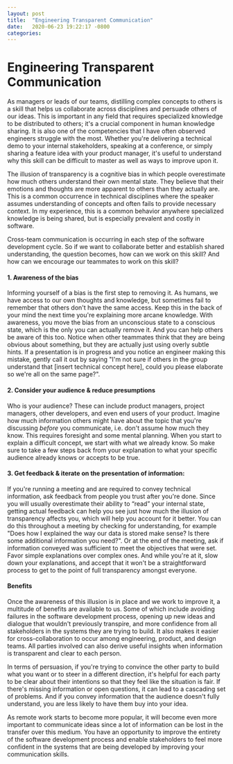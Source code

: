 ```yaml
---
layout: post
title:  "Engineering Transparent Communication"
date:   2020-06-23 19:22:17 -0800
categories: 
---
```


# Engineering Transparent Communication

As managers or leads of our teams, distilling complex concepts to others is a skill that helps us collaborate across disciplines and persuade others of our ideas. This is important in any field that requires specialized knowledge to be distributed to others; it's a crucial component in human knowledge sharing. It is also one of the competencies that I have often observed engineers struggle with the most. Whether you're delivering a technical demo to your internal stakeholders, speaking at a conference, or simply sharing a feature idea with your product manager, it's useful to understand why this skill can be difficult to master as well as ways to improve upon it.

The illusion of transparency is a cognitive bias in which people overestimate how much others understand their own mental state. They believe that their emotions and thoughts are more apparent to others than they actually are. This is a common occurrence in technical disciplines where the speaker assumes understanding of concepts and often fails to provide necessary context. In my experience, this is a common behavior anywhere specialized knowledge is being shared, but is especially prevalent and costly in software. 

Cross-team communication is occurring in each step of the software development cycle. So if we want to collaborate better and establish shared understanding, the question becomes, how can we work on this skill? And how can we encourage our teammates to work on this skill?

#### 1. Awareness of the bias

Informing yourself of a bias is the first step to removing it. As humans, we have access to our own thoughts and knowledge, but sometimes fail to remember that others don't have the same access. Keep this in the back of your mind the next time you're explaining more arcane knowledge. With awareness, you move the bias from an unconscious state to a conscious state, which is the only you can actually remove it. And you can help others be aware of this too. Notice when other teammates think that they are being obvious about something, but they are actually just using overly subtle hints. If a presentation is in progress and you notice an engineer making this mistake, gently call it out by saying "I'm not sure if others in the group understand that [insert technical concept here], could you please elaborate so we're all on the same page?".

#### 2. Consider your audience & reduce presumptions

Who is your audience? These can include product managers, project managers, other developers, and even end users of your product. Imagine how much information others might have about the topic that you're discussing *before* you communicate, i.e. don't assume how much they know. This requires foresight and some mental planning. When you start to explain a difficult concept, we start with what we already know. So make sure to take a few steps back from your explanation to what your specific audience already knows or accepts to be true.

#### 3. Get feedback & iterate on the presentation of information: 

If you're running a meeting and are required to convey technical information, ask feedback from people you trust after you're done. Since you will usually overestimate their ability to “read” your internal state, getting actual feedback can help you see just how much the illusion of transparency affects you, which will help you account for it better. You can do this throughout a meeting by checking for understanding, for example "Does how I explained the way our data is stored make sense? Is there some additional information you need?". Or at the end of the meeting, ask if information conveyed was sufficient to meet the objectives that were set. Favor simple explanations over complex ones. And while you're at it, slow down your explanations, and accept that it won't be a straightforward process to get to the point of full transparency amongst everyone.

#### Benefits

Once the awareness of this illusion is in place and we work to improve it, a multitude of benefits are available to us. Some of which include avoiding failures in the software development process, opening up new ideas and dialogue that wouldn't previously transpire, and more confidence from all stakeholders in the systems they are trying to build. It also makes it easier for cross-collaboration to occur among engineering, product, and design teams. All parties involved can also derive useful insights when information is transparent and clear to each person.

In terms of persuasion, if you're trying to convince the other party to build what you want or to steer in a different direction, it's helpful for each party to be clear about their intentions so that they feel like the situation is fair. If there's missing information or open questions, it can lead to a cascading set of problems. And if you convey information that the audience doesn't fully understand, you are less likely to have them buy into your idea.

As remote work starts to become more popular, it will become even more important to communicate ideas since a lot of information can be lost in the transfer over this medium.
You have an opportunity to improve the entirety of the software development process and enable stakeholders to feel more confident in the systems that are being developed by improving your communication skills.